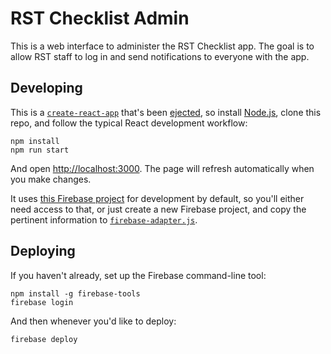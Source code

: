 # RST Checklist Admin

This is a web interface to administer the RST Checklist app. The goal is to allow RST staff to log in and send notifications to everyone with the app.

## Developing

This is a [`create-react-app`][cra] that's been [ejected][], so install [Node.js][], clone this repo, and follow the typical React development workflow:

    npm install
    npm run start

And open [http://localhost:3000](http://localhost:3000). The page will refresh automatically when you make changes.

It uses [this Firebase project][fbdev] for development by default, so you'll either need access to that, or just create a new Firebase project, and copy the pertinent information to [`firebase-adapter.js`][adapter].

## Deploying

If you haven't already, set up the Firebase command-line tool:

    npm install -g firebase-tools
    firebase login

And then whenever you'd like to deploy:

    firebase deploy

[cra]: https://facebook.github.io/react/docs/getting-started.html#create-react-app
[ejected]: https://github.com/facebookincubator/create-react-app#converting-to-a-custom-setup
[fbdev]: https://console.firebase.google.com/project/checklistappdev/overview
[adapter]: https://github.com/g11x/rstappadmin/blob/master/src/firebase-adapter.js#L11
[Node.js]: https://nodejs.org
